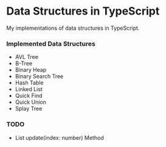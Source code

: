 # Data Structures in TypeScript
My implementations of data structures in TypeScript.

### Implemented Data Structures
* AVL Tree
* B-Tree
* Binary Heap
* Binary Search Tree
* Hash Table
* Linked List
* Quick Find
* Quick Union
* Splay Tree

### TODO
* List update(index: number) Method
